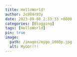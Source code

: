 ```yaml
---
title: HelloWorld!
author: 2c984r83y
date: 2023-09-08 2:33:33 +0800
categories: [Blogging]
tags: [HelloWorld]
pin: true
image:
  path: /images/mygo_1080p.jpg
  alt: MyGO!!!!
---
```

